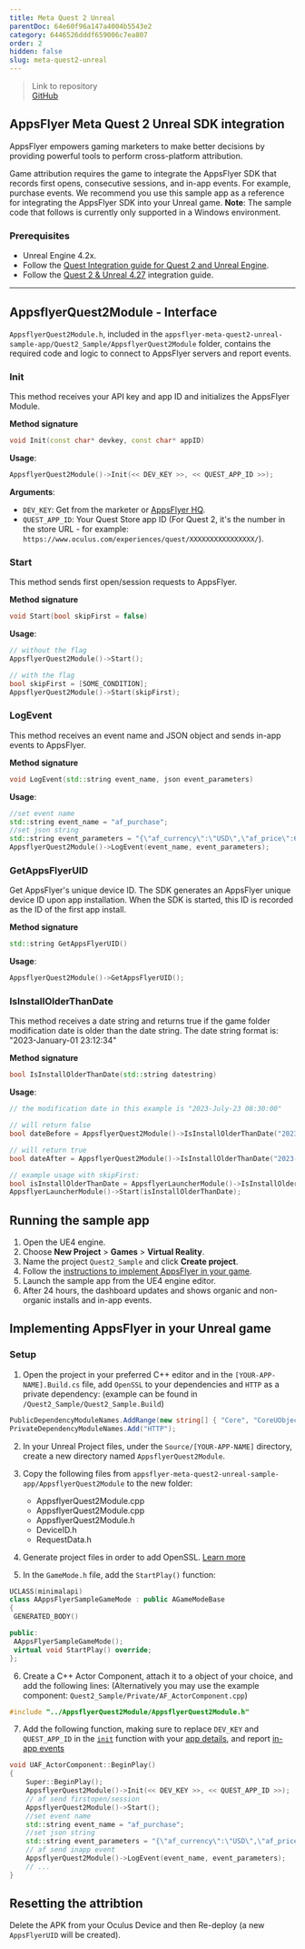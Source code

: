 ```yaml
---
title: Meta Quest 2 Unreal
parentDoc: 64e60f96a147a4004b5543e2
category: 6446526dddf659006c7ea807
order: 2
hidden: false
slug: meta-quest2-unreal
---
```


> Link to repository  
> [GitHub](https://github.com/AppsFlyerSDK/appsflyer-meta-quest2-unreal-sample-app)

## AppsFlyer Meta Quest 2 Unreal SDK integration

AppsFlyer empowers gaming marketers to make better decisions by providing powerful tools to perform cross-platform attribution.

Game attribution requires the game to integrate the AppsFlyer SDK that records first opens, consecutive sessions, and in-app events. For example, purchase events.
We recommend you use this sample app as a reference for integrating the AppsFlyer SDK into your Unreal game. **Note**: The sample code that follows is currently only supported in a Windows environment.

### Prerequisites

- Unreal Engine 4.2x.
- Follow the [Quest Integration guide for Quest 2 and Unreal Engine](https://docs.unrealengine.com/4.27/en-US/SharingAndReleasing/XRDevelopment/VR/VRPlatforms/Oculus/OculusQuest/).
- Follow the [Quest 2 & Unreal 4.27](https://stackoverflow.com/a/70818913) integration guide.

<hr/>

## AppsflyerQuest2Module - Interface

`AppsflyerQuest2Module.h`, included in the `appsflyer-meta-quest2-unreal-sample-app/Quest2_Sample/AppsflyerQuest2Module` folder, contains the required code and logic to connect to AppsFlyer servers and report events.

### Init

This method receives your API key and app ID and initializes the AppsFlyer Module.

**Method signature**

```c++
void Init(const char* devkey, const char* appID)
```

**Usage**:

```c++
AppsflyerQuest2Module()->Init(<< DEV_KEY >>, << QUEST_APP_ID >>);
```

<span id="app-details">**Arguments**:</span>

- `DEV_KEY`: Get from the marketer or [AppsFlyer HQ](https://support.appsflyer.com/hc/en-us/articles/211719806-App-settings-#general-app-settings).
- `QUEST_APP_ID`: Your Quest Store app ID (For Quest 2, it's the number in the store URL - for example: `https://www.oculus.com/experiences/quest/XXXXXXXXXXXXXXXX/`).

### Start

This method sends first open/session requests to AppsFlyer.

**Method signature**

```c++
void Start(bool skipFirst = false)
```

**Usage**:

```c++
// without the flag
AppsflyerQuest2Module()->Start();

// with the flag
bool skipFirst = [SOME_CONDITION];
AppsflyerQuest2Module()->Start(skipFirst);
```

### LogEvent

This method receives an event name and JSON object and sends in-app events to AppsFlyer.

**Method signature**

```c++
void LogEvent(std::string event_name, json event_parameters)
```

**Usage**:

```c++
//set event name
std::string event_name = "af_purchase";
//set json string
std::string event_parameters = "{\"af_currency\":\"USD\",\"af_price\":6.66,\"af_revenue\":24.12}";
AppsflyerQuest2Module()->LogEvent(event_name, event_parameters);
```

### GetAppsFlyerUID

Get AppsFlyer's unique device ID. The SDK generates an AppsFlyer unique device ID upon app installation. When the SDK is started, this ID is recorded as the ID of the first app install.

**Method signature**

```c++
std::string GetAppsFlyerUID()
```

**Usage**:

```c++
AppsflyerQuest2Module()->GetAppsFlyerUID();
```

### IsInstallOlderThanDate

This method receives a date string and returns true if the game folder modification date is older than the date string. The date string format is: "2023-January-01 23:12:34"

**Method signature**

```c++
bool IsInstallOlderThanDate(std::string datestring)
```

**Usage**:

```c++
// the modification date in this example is "2023-July-23 08:30:00"

// will return false
bool dateBefore = AppsflyerQuest2Module()->IsInstallOlderThanDate("2023-January-01 23:12:34");

// will return true
bool dateAfter = AppsflyerQuest2Module()->IsInstallOlderThanDate("2023-September-10 23:12:34");

// example usage with skipFirst:
bool isInstallOlderThanDate = AppsflyerLauncherModule()->IsInstallOlderThanDate("2023-April-10 23:12:34");
AppsflyerLauncherModule()->Start(isInstallOlderThanDate);
```

## Running the sample app

1. Open the UE4 engine.
2. Choose **New Project** > **Games** > **Virtual Reality**.
3. Name the project `Quest2_Sample` and click **Create project**.
4. Follow the [instructions to implement AppsFlyer in your game](#implementing-appsflyer-in-your-unreal-game).
5. Launch the sample app from the UE4 engine editor.
6. After 24 hours, the dashboard updates and shows organic and non-organic installs and in-app events.

## **Implementing AppsFlyer in your Unreal game**

### Setup

1. Open the project in your preferred C++ editor and in the `[YOUR-APP-NAME].Build.cs` file, add `OpenSSL` to your dependencies and `HTTP` as a private dependency:
(example can be found in `/Quest2_Sample/Quest2_Sample.Build`)

```c#
PublicDependencyModuleNames.AddRange(new string[] { "Core", "CoreUObject", "Engine", "InputCore", "HeadMountedDisplay", "OpenSSL" });
PrivateDependencyModuleNames.Add("HTTP");
```

2. In your Unreal Project files, under the `Source/[YOUR-APP-NAME]` directory, create a new directory named `AppsflyerQuest2Module`.
3. Copy the following files from `appsflyer-meta-quest2-unreal-sample-app/AppsflyerQuest2Module` to the new folder:

   - AppsflyerQuest2Module.cpp
   - AppsflyerQuest2Module.cpp
   - AppsflyerQuest2Module.h
   - DeviceID.h
   - RequestData.h

4. Generate project files in order to add OpenSSL. [Learn more](https://forums.unrealengine.com/t/how-to-use-included-openssl/670971/2)
5. In the `GameMode.h` file, add the `StartPlay()` function:

```c++
UCLASS(minimalapi)
class AAppsFlyerSampleGameMode : public AGameModeBase
{
 GENERATED_BODY()

public:
 AAppsFlyerSampleGameMode();
 virtual void StartPlay() override;
};

```

6. Create a C++ Actor Component, attach it to a object of your choice, and add the following lines: 
(Alternatively you may use the example component: `Quest2_Sample/Private/AF_ActorComponent.cpp`)

```c++
#include "../AppsflyerQuest2Module/AppsflyerQuest2Module.h"
```

7. Add the following function, making sure to replace `DEV_KEY` and `QUEST_APP_ID` in the [`init`](#init) function with your [app details](#app-details), and report [in-app events](#logevent)

```c++
void UAF_ActorComponent::BeginPlay()
{
	Super::BeginPlay();
	AppsflyerQuest2Module()->Init(<< DEV_KEY >>, << QUEST_APP_ID >>);
	// af send firstopen/session
	AppsflyerQuest2Module()->Start();
	//set event name
	std::string event_name = "af_purchase";
	//set json string
	std::string event_parameters = "{\"af_currency\":\"USD\",\"af_price\":6.66,\"af_revenue\":24.12}";
	// af send inapp event
	AppsflyerQuest2Module()->LogEvent(event_name, event_parameters);
	// ...	
}
```

## Resetting the attribtion

Delete the APK from your Oculus Device and then Re-deploy (a new `AppsFlyerUID` will be created).